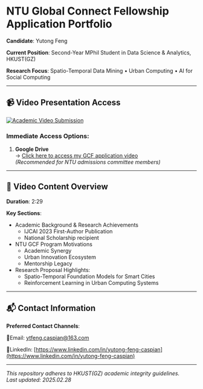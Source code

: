 # NTU Global Connect Fellowship Application Portfolio

**Candidate**: Yutong Feng

**Current Position**: Second-Year MPhil Student in Data Science & Analytics, HKUST(GZ)  

**Research Focus**: Spatio-Temporal Data Mining • Urban Computing • AI for Social Computing  

---

## 📹 Video Presentation Access

[![Academic Video Submission](https://img.shields.io/badge/Video-Submission-blue?logo=google-drive&style=for-the-badge)](https://drive.google.com/file/d/1siQf1vOWmfYGfSCz2IzOO_Etn_gc7Tad/view?usp=sharing)

### Immediate Access Options:

1. ​**Google Drive**​  
   → [Click here to access my GCF application video](https://drive.google.com/file/d/1siQf1vOWmfYGfSCz2IzOO_Etn_gc7Tad/view?usp=sharing)  
   *(Recommended for NTU admissions committee members)*

---

## 🎯 Video Content Overview

**Duration**: 2:29

**Key Sections**:

- Academic Background & Research Achievements
  - IJCAI 2023 First-Author Publication
  - National Scholarship recipient
- NTU GCF Program Motivations
  - Academic Synergy
  - Urban Innovation Ecosystem
  - Mentorship Legacy
- Research Proposal Highlights:  
  - Spatio-Temporal Foundation Models for Smart Cities
  - Reinforcement Learning in Urban Computing Systems

---

## 📬 Contact Information

**Preferred Contact Channels**:  

📩Email: [ytfeng.caspian@163.com](ytfeng.caspian@163.com)

👔LinkedIn: [https://www.linkedin.com/in/yutong-feng-caspian](https://www.linkedin.com/in/yutong-feng-caspian)

---

*This repository adheres to HKUST(GZ) academic integrity guidelines.  
Last updated: 2025.02.28*

